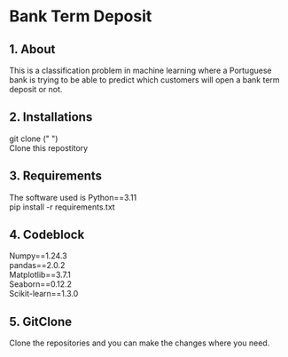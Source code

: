 <h1> Bank Term Deposit </h1>
<h2><strong> 1. About </strong></h2>
This is a classification problem in machine learning where a Portuguese bank is trying to be able to predict which customers will open a bank term deposit or not.
<h2><strong> 2. Installations </strong></h2>
git clone ("  ") <br />
Clone this repostitory
<h2><strong> 3. Requirements </strong></h2>
The software used is Python==3.11 <br />
pip install -r requirements.txt
<h2><strong> 4. Codeblock </strong></h2>
Numpy==1.24.3  <br />
pandas==2.0.2 <br />
Matplotlib==3.7.1 <br />
Seaborn==0.12.2 <br />
Scikit-learn==1.3.0 <br />
<h2><strong> 5. GitClone </strong></h2>
Clone the repositories and you can make the changes where you need.
